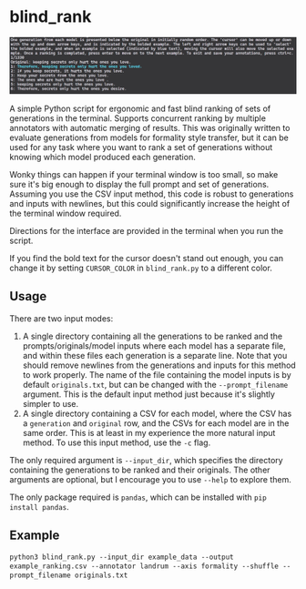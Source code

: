 # blind_rank
![An image of the interface](blind_rank_example.jpg)

A simple Python script for ergonomic and fast blind ranking of sets of generations in the terminal. Supports concurrent ranking by multiple annotators with automatic merging of results. This was originally written to evaluate generations from models for formality style transfer, but it can be used for any task where you want to rank a set of generations without knowing which model produced each generation.

Wonky things can happen if your terminal window is too small, so make sure it's big enough to display the full prompt and set of generations. Assuming you use the CSV input method, this code is robust to generations and inputs with newlines, but this could significantly increase the height of the terminal window required.

Directions for the interface are provided in the terminal when you run the script.

If you find the bold text for the cursor doesn't stand out enough, you can change it by setting `CURSOR_COLOR` in `blind_rank.py` to a different color. 

## Usage
There are two input modes:
1. A single directory containing all the generations to be ranked and the prompts/originals/model inputs where each model has a separate file, and within these files each generation is a separate line. Note that you should remove newlines from the generations and inputs for this method to work properly. The name of the file containing the model inputs is by default `originals.txt`, but can be changed with the `--prompt_filename` argument. This is the default input method just because it's slightly simpler to use.
2. A single directory containing a CSV for each model, where the CSV has a `generation` and `original` row, and the CSVs for each model are in the same order. This is at least in my experience the more natural input method. To use this input method, use the `-c` flag.

The only required argument is `--input_dir`, which specifies the directory containing the generations to be ranked and their originals. The other arguments are optional, but I encourage you to use `--help` to explore them.

The only package required is `pandas`, which can be installed with `pip install pandas`.

## Example
```
python3 blind_rank.py --input_dir example_data --output example_ranking.csv --annotator landrum --axis formality --shuffle --prompt_filename originals.txt
```